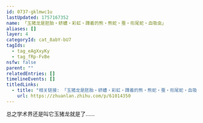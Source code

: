 ```yaml
---
id: 0737-gklmwc1u
lastUpdated: 1757167352
name: 「玉猪龙是胚胎・蛴螬・彩虹・蹲着的熊・熊蛇・蚕・衔尾蛇・血吸虫」
aliases: []
layer: 4
categoryId: cat_8abY-bU7
tagIds:
  - tag_eAgXxyKy
  - tag_fRp-FvBe
nsfw: false
parent: ""
relatedEntries: []
timelineEvents: []
titledLinks:
  - title: "相关链接: 「玉猪龙是胚胎・蛴螬・彩虹・蹲着的熊・熊蛇・蚕・衔尾蛇・血吸虫」"
    url: https://zhuanlan.zhihu.com/p/61014350
---
```


总之学术界还是叫它玉猪龙就是了……